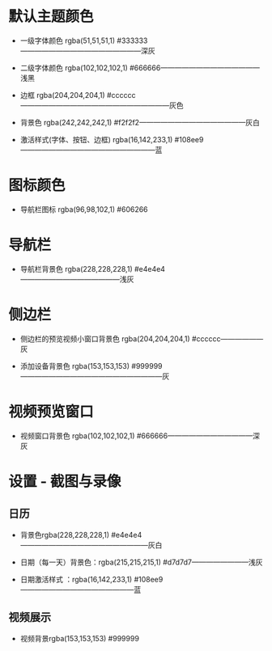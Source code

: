 # 默认主题颜色

+ 一级字体颜色 rgba(51,51,51,1) #333333—————————————————深灰
+ 二级字体颜色 rgba(102,102,102,1) #666666——————————————浅黑

+ 边框 rgba(204,204,204,1) #cccccc—————————————————————灰色

+ 背景色 rgba(242,242,242,1) #f2f2f2———————————————灰白

+ 激活样式(字体、按钮、边框) rgba(16,142,233,1) #108ee9———————————————————蓝

# 图标颜色
+ 导航栏图标  rgba(96,98,102,1)  #606266 

# 导航栏

+ 导航栏背景色 rgba(228,228,228,1) #e4e4e4——————————————浅灰




# 侧边栏

+ 侧边栏的预览视频小窗口背景色 rgba(204,204,204,1) #cccccc——————灰

+ 添加设备背景色 rgba(153,153,153) #999999————————————————————灰



# 视频预览窗口

+ 视频窗口背景色 rgba(102,102,102,1) #666666————————————深灰



# 设置 - 截图与录像

## 日历

+ 背景色rgba(228,228,228,1) #e4e4e4——————————————————灰白

+ 日期（每一天）背景色：rgba(215,215,215,1) #d7d7d7————————浅灰

+ 日期激活样式 ：rgba(16,142,233,1) #108ee9————————————————蓝



## 视频展示
+ 视频背景rgba(153,153,153) #999999
